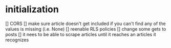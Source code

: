 # initialization
[] CORS
[] make sure article doesn't get included if you can't find any of the values is missing (i.e. None)
[] reenable RLS policies
[] change some gets to posts
[] it nees to be able to scrape articles until it reaches an articles it recognizes